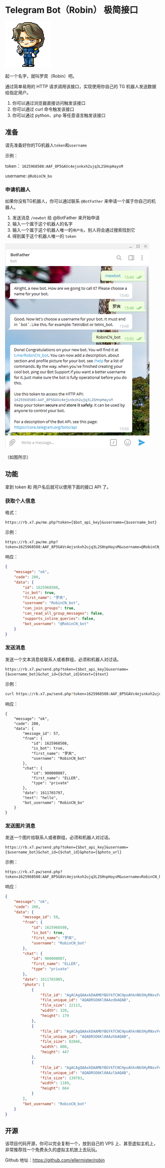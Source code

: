 # Telegram Bot（Robin） 极简接口

![robin_1](robin.png)

起一个名字，就叫罗宾（Robin）吧。



通过简单易用的 HTTP 请求调用该接口，实现使用你自己的 TG 机器人发送数据给指定用户。

1. 你可以通过浏览器直接访问触发该接口
2. 你可以通过  curl 命令触发该接口
3. 你可以通过 python、php 等任意语言触发该接口



## 准备

请先准备好你的TG机器人`token`和`username`

示例：

token： `1625968508:AAF_8P5GAVc4ejsnkxh2ujq3L2SHnpHaysM`

username: `@RobinCN_bo`

### 申请机器人

如果你没有TG机器人，你可以通过联系 `@BotFather` 来申请一个属于你自己的机器人。

1. 发送消息 `/newbot` 给 @BotFather 来开始申请
2. 输入一个属于这个机器人的名字
3. 输入一个属于这个机器人唯一的`用户名`，别人将会通过搜索找到它
4. 得到属于这个机器人唯一的 `token`



![1611733911278](tgfather.png)

（如图所示）



## 功能

拿到 token 和 用户名后就可以使用下面的接口 API 了。

### 获取个人信息

格式：

```
https://rb.x7.pw/me.php?token={$bot_api_key}&username={$username_bot}
```

示例：

```
https://rb.x7.pw/me.php?token=1625968508:AAF_8P5GAVc4ejsnkxh2ujq3L2SHnpHaysM&username=@RobinCN_bot
```

响应：

```json
{
	"message": "ok",
	"code": 200,
	"data": {
		"id": 1625968508,
		"is_bot": true,
		"first_name": "罗宾",
		"username": "RobinCN_bot",
		"can_join_groups": true,
		"can_read_all_group_messages": false,
		"supports_inline_queries": false,
		"bot_username": "@RobinCN_bot"
	}
}
```

### 发送消息

发送一个文本消息给联系人或者群组，必须和机器人对过话。

```
https://rb.x7.pw/send.php?token={$bot_api_key}&username={$username_bot}&chat_id={$chat_id}&text={$text}
```

示例：

```bash
curl https://rb.x7.pw/send.php?token=1625968508:AAF_8P5GAVc4ejsnkxh2ujq3L2SHnpHaysM&username=@RobinCN_bo&chat_id=900000007&text=hello
```

响应：

```j&#39;son
{
	"message": "ok",
	"code": 200,
	"data": {
		"message_id": 57,
		"from": {
			"id": 1625968508,
			"is_bot": true,
			"first_name": "罗宾",
			"username": "RobinCN_bot"
		},
		"chat": {
			"id": 900000007,
			"first_name": "ELLER",
			"type": "private"
		},
		"date": 1611765797,
		"text": "hello",
		"bot_username": "RobinCN_bo"
	}
}
```



### 发送图片消息

发送一个图片给联系人或者群组，必须和机器人对过话。

```
https://rb.x7.pw/send.php?token={$bot_api_key}&username={$username_bot}&chat_id={$chat_id}&photo={$photo_url}
```

示例：

```
https://rb.x7.pw/send.php?token=1625968508:AAF_8P5GAVc4ejsnkxh2ujq3L2SHnpHaysM&username=RobinCN_bot&chat_id=900000007&photo=https://pic.rmb.bdstatic.com/bjh/8fad2fa4b4fb43c410d35556692775f6.png
```

响应：

```json
{
	"message": "ok",
	"code": 200,
	"data": {
		"message_id": 58,
		"from": {
			"id": 1625968508,
			"is_bot": true,
			"first_name": "罗宾",
			"username": "RobinCN_bot"
		},
		"chat": {
			"id": 900000007,
			"first_name": "ELLER",
			"type": "private"
		},
		"date": 1611765905,
		"photo": [
			{
				"file_id": "AgACAgQAAxkDAAM6YBGYkTCNCHpoAhknNb5HyRNxvFoAArWrMRtfb5RQkMNhHIi7yrdFI7oqXQADAQADAgADbQADN1sBAAEeBA",
				"file_unique_id": "AQADRSO6Kl0AAzdbAQAB",
				"file_size": 22113,
				"width": 320,
				"height": 179
			},
			{
				"file_id": "AgACAgQAAxkDAAM6YBGYkTCNCHpoAhknNb5HyRNxvFoAArWrMRtfb5RQkMNhHIi7yrdFI7oqXQADAQADAgADeAADOFsBAAEeBA",
				"file_unique_id": "AQADRSO6Kl0AAzhbAQAB",
				"file_size": 82846,
				"width": 800,
				"height": 447
			},
			{
				"file_id": "AgACAgQAAxkDAAM6YBGYkTCNCHpoAhknNb5HyRNxvFoAArWrMRtfb5RQkMNhHIi7yrdFI7oqXQADAQADAgADeQADOVsBAAEeBA",
				"file_unique_id": "AQADRSO6Kl0AAzlbAQAB",
				"file_size": 139783,
				"width": 1189,
				"height": 664
			}
		],
		"bot_username": "RobinCN_bot"
	}
}
```



## 开源

该项目代码开源，你可以完全复制一个，放到自己的 VPS 上、甚至虚拟主机上，非常推荐找一个免费永久的虚拟主机放上去玩玩。

Github 地址：https://github.com/ellermister/robin